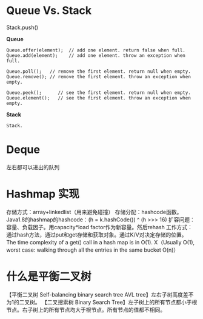 # Queue Vs. Stack
Stack.push()

**Queue**
```
Queue.offer(element);  // add one element. return false when full.
Queue.add(element);    // add one element. throw an exception when full.

Queue.poll();   // remove the first element. return null when empty.
Queue.remove(); // remove the first element. throw an exception when empty.

Queue.peek();      // see the first element. return null when empty.
Queue.element();   // see the first element. throw an exception when empty.
```

**Stack**
```
Stack.
```

# Deque
左右都可以进出的队列

# Hashmap 实现
存储方式：array+linkedlist（用来避免碰撞）
存储分配：hashcode函数。Java1.8的hashmap的hashcode：(h = k.hashCode()) ^ (h >>> 16)
扩容问题：容量、负载因子。用capacity*load factor作为新容量。然后rehash
工作方式：通过hash方法，通过put和get存储和获取对象。通过K/V对决定存储的位置。
The time complexity of a get() call in a hash map is in O(1). X（Usually O(1), worst case: walking through all the entries in the same bucket O(n)）

# 什么是平衡二叉树
【平衡二叉树 Self-balancing binary search tree AVL tree】左右子树高度差不为1的二叉树。
【二叉搜索树 Binary Search Tree】左子树上的所有节点都小于根节点。右子树上的所有节点均大于根节点。所有节点的值都不相同。